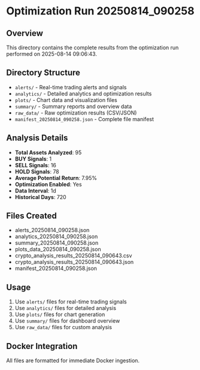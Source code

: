 # Optimization Run 20250814_090258

## Overview
This directory contains the complete results from the optimization run performed on 2025-08-14 09:06:43.

## Directory Structure
- `alerts/` - Real-time trading alerts and signals
- `analytics/` - Detailed analytics and optimization results
- `plots/` - Chart data and visualization files
- `summary/` - Summary reports and overview data
- `raw_data/` - Raw optimization results (CSV/JSON)
- `manifest_20250814_090258.json` - Complete file manifest

## Analysis Details
- **Total Assets Analyzed**: 95
- **BUY Signals**: 1
- **SELL Signals**: 16
- **HOLD Signals**: 78
- **Average Potential Return**: 7.95%
- **Optimization Enabled**: Yes
- **Data Interval**: 1d
- **Historical Days**: 720

## Files Created
- alerts_20250814_090258.json
- analytics_20250814_090258.json
- summary_20250814_090258.json
- plots_data_20250814_090258.json
- crypto_analysis_results_20250814_090643.csv
- crypto_analysis_results_20250814_090643.json
- manifest_20250814_090258.json

## Usage
1. Use `alerts/` files for real-time trading signals
2. Use `analytics/` files for detailed analysis
3. Use `plots/` files for chart generation
4. Use `summary/` files for dashboard overview
5. Use `raw_data/` files for custom analysis

## Docker Integration
All files are formatted for immediate Docker ingestion.
